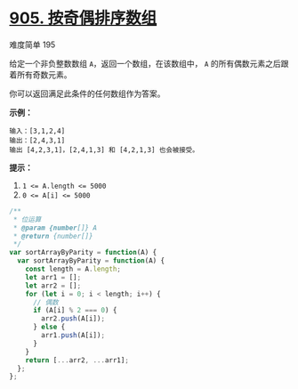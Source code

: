 # [905. 按奇偶排序数组](https://leetcode-cn.com/problems/sort-array-by-parity/)

难度简单 195

给定一个非负整数数组 `A`，返回一个数组，在该数组中， `A` 的所有偶数元素之后跟着所有奇数元素。

你可以返回满足此条件的任何数组作为答案。

**示例：**

```
输入：[3,1,2,4]
输出：[2,4,3,1]
输出 [4,2,3,1]，[2,4,1,3] 和 [4,2,1,3] 也会被接受。
```

**提示：**

1. `1 <= A.length <= 5000`
2. `0 <= A[i] <= 5000`

```js
/**
 * 位运算
 * @param {number[]} A
 * @return {number[]}
 */
var sortArrayByParity = function(A) {
  var sortArrayByParity = function(A) {
    const length = A.length;
    let arr1 = [];
    let arr2 = [];
    for (let i = 0; i < length; i++) {
      // 偶数
      if (A[i] % 2 === 0) {
        arr2.push(A[i]);
      } else {
        arr1.push(A[i]);
      }
    }
    return [...arr2, ...arr1];
  };
};
```
